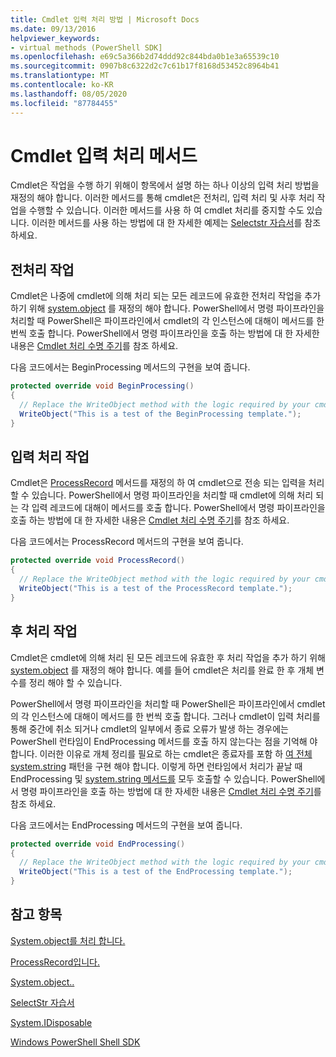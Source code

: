 ```yaml
---
title: Cmdlet 입력 처리 방법 | Microsoft Docs
ms.date: 09/13/2016
helpviewer_keywords:
- virtual methods (PowerShell SDK]
ms.openlocfilehash: e69c5a366b2d74ddd92c844bda0b1e3a65539c10
ms.sourcegitcommit: 0907b8c6322d2c7c61b17f8168d53452c8964b41
ms.translationtype: MT
ms.contentlocale: ko-KR
ms.lasthandoff: 08/05/2020
ms.locfileid: "87784455"
---
```

# <a name="cmdlet-input-processing-methods"></a>Cmdlet 입력 처리 메서드

Cmdlet은 작업을 수행 하기 위해이 항목에서 설명 하는 하나 이상의 입력 처리 방법을 재정의 해야 합니다.
이러한 메서드를 통해 cmdlet은 전처리, 입력 처리 및 사후 처리 작업을 수행할 수 있습니다.
이러한 메서드를 사용 하 여 cmdlet 처리를 중지할 수도 있습니다.
이러한 메서드를 사용 하는 방법에 대 한 자세한 예제는 [Selectstr 자습서](selectstr-tutorial.md)를 참조 하세요.

## <a name="pre-processing-operations"></a>전처리 작업

Cmdlet은 나중에 cmdlet에 의해 처리 되는 모든 레코드에 유효한 전처리 작업을 추가 하기 위해 [system.object](/dotnet/api/System.Management.Automation.Cmdlet.BeginProcessing) 를 재정의 해야 합니다.
PowerShell에서 명령 파이프라인을 처리할 때 PowerShell은 파이프라인에서 cmdlet의 각 인스턴스에 대해이 메서드를 한 번씩 호출 합니다.
PowerShell에서 명령 파이프라인을 호출 하는 방법에 대 한 자세한 내용은 [Cmdlet 처리 수명 주기](/previous-versions/ms714429(v=vs.85))를 참조 하세요.

다음 코드에서는 BeginProcessing 메서드의 구현을 보여 줍니다.

```csharp
protected override void BeginProcessing()
{
  // Replace the WriteObject method with the logic required by your cmdlet.
  WriteObject("This is a test of the BeginProcessing template.");
}
```

## <a name="input-processing-operations"></a>입력 처리 작업

Cmdlet은 [ProcessRecord](/dotnet/api/System.Management.Automation.Cmdlet.ProcessRecord) 메서드를 재정의 하 여 cmdlet으로 전송 되는 입력을 처리할 수 있습니다.
PowerShell에서 명령 파이프라인을 처리할 때 cmdlet에 의해 처리 되는 각 입력 레코드에 대해이 메서드를 호출 합니다.
PowerShell에서 명령 파이프라인을 호출 하는 방법에 대 한 자세한 내용은 [Cmdlet 처리 수명 주기](/previous-versions/ms714429(v=vs.85))를 참조 하세요.

다음 코드에서는 ProcessRecord 메서드의 구현을 보여 줍니다.

```csharp
protected override void ProcessRecord()
{
  // Replace the WriteObject method with the logic required by your cmdlet.
  WriteObject("This is a test of the ProcessRecord template.");
}
```

## <a name="post-processing-operations"></a>후 처리 작업

Cmdlet은 cmdlet에 의해 처리 된 모든 레코드에 유효한 후 처리 작업을 추가 하기 위해 [system.object](/dotnet/api/System.Management.Automation.Cmdlet.EndProcessing) 를 재정의 해야 합니다.
예를 들어 cmdlet은 처리를 완료 한 후 개체 변수를 정리 해야 할 수 있습니다.

PowerShell에서 명령 파이프라인을 처리할 때 PowerShell은 파이프라인에서 cmdlet의 각 인스턴스에 대해이 메서드를 한 번씩 호출 합니다.
그러나 cmdlet이 입력 처리를 통해 중간에 취소 되거나 cmdlet의 일부에서 종료 오류가 발생 하는 경우에는 PowerShell 런타임이 EndProcessing 메서드를 호출 하지 않는다는 점을 기억해 야 합니다.
이러한 이유로 개체 정리를 필요로 하는 cmdlet은 종료자를 포함 하 [여 전체 system.string](/dotnet/api/System.IDisposable) 패턴을 구현 해야 합니다. 이렇게 하면 런타임에서 처리가 끝날 때 EndProcessing 및 [system.string 메서드를](/dotnet/api/System.IDisposable.Dispose) 모두 호출할 수 있습니다.
PowerShell에서 명령 파이프라인을 호출 하는 방법에 대 한 자세한 내용은 [Cmdlet 처리 수명 주기](/previous-versions/ms714429(v=vs.85))를 참조 하세요.

다음 코드에서는 EndProcessing 메서드의 구현을 보여 줍니다.

```csharp
protected override void EndProcessing()
{
  // Replace the WriteObject method with the logic required by your cmdlet.
  WriteObject("This is a test of the EndProcessing template.");
}
```

## <a name="see-also"></a>참고 항목

[System.object를 처리 합니다.](/dotnet/api/System.Management.Automation.Cmdlet.BeginProcessing)

[ProcessRecord입니다.](/dotnet/api/System.Management.Automation.Cmdlet.ProcessRecord)

[System.object..](/dotnet/api/System.Management.Automation.Cmdlet.EndProcessing)

[SelectStr 자습서](selectstr-tutorial.md)

[System.IDisposable](/dotnet/api/System.IDisposable)

[Windows PowerShell Shell SDK](../windows-powershell-reference.md)
